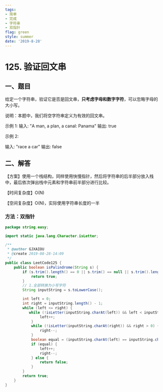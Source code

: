 ```yaml
---
tags: 
- 简单
- 完成
- 字符串
- 双指针
flag: green
style: summer
date: '2019-8-28'
---
```

# 125. 验证回文串


## 一、题目
给定一个字符串，验证它是否是回文串，**只考虑字母和数字字符**，可以忽略字母的大小写。

说明：本题中，我们将空字符串定义为有效的回文串。

示例 1:
输入: "A man, a plan, a canal: Panama"
输出: true

示例 2:     

输入: "race a car"
输出: false


## 二、解答

【方案】使用一个栈结构，同样使用快慢指针，然后将字符串的后半部分放入栈中，最后依次弹出栈中元素和字符串前半部分进行比较。

【时间复杂度】O(N)

【空间复杂度】O(N)，实际使用字符串长度的一半



### 方法：双指针

```java
package string.easy;

import static java.lang.Character.isLetter;

/**
 * @author GJXAIOU
 * @create 2019-08-28-14:09
 */
public class LeetCode125 {
    public boolean isPalindrome(String s) {
        if (s.trim().length() == 0 || s.trim() == null || s.trim().length() == 1) {
            return true;
        }
        // 1.全部转换为小写字符
        String inputString = s.toLowerCase();

        int left = 0;
        int right = inputString.length() - 1;
        while (left <= right) {
           while (!isLetter(inputString.charAt(left)) && left < inputString.length() - 1) {
                left++;
            }
            while (!isLetter(inputString.charAt(right)) && right > 0) {
                right--;
            }
            boolean equal = (inputString.charAt(left) == inputString.charAt(right));
            if (equal) {
                left++;
                right--;
            } else {
                return false;
            }
        }
        return true;
    }
}
```



